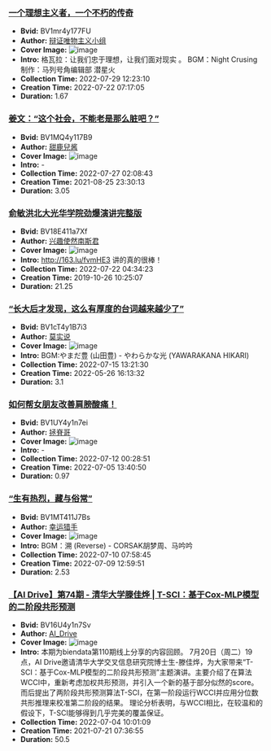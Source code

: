 ### [一个理想主义者，一个不朽的传奇](https://www.bilibili.com/video/BV1mr4y177FU)
- **Bvid:** BV1mr4y177FU
- **Author:** [辩证唯物主义小组](https://space.bilibili.com/429677930)
- **Cover Image:** ![image](http://i2.hdslb.com/bfs/archive/217fe859aef9101bf3f8abf22037ad2dd4edaf4d.jpg)
- **Intro:** 格瓦拉：让我们忠于理想，让我们面对现实 。
BGM：Night Crusing
制作：马列号角编辑部 潜星火
- **Collection Time:** 2022-07-29 12:23:10
- **Creation Time:** 2022-07-22 07:17:05
- **Duration:** 1.67

### [姜文：“这个社会，不能老是那么脏吧？”](https://www.bilibili.com/video/BV1MQ4y117B9)
- **Bvid:** BV1MQ4y117B9
- **Author:** [甜鹿兒酱](https://space.bilibili.com/391900736)
- **Cover Image:** ![image](http://i0.hdslb.com/bfs/archive/827d42cc1b0884ea7d3e19fde2a7741ff20d1c6a.jpg)
- **Intro:** -
- **Collection Time:** 2022-07-27 02:08:43
- **Creation Time:** 2021-08-25 23:30:13
- **Duration:** 3.05

### [俞敏洪北大光华学院劲爆演讲完整版](https://www.bilibili.com/video/BV18E411a7Xf)
- **Bvid:** BV18E411a7Xf
- **Author:** [兴趣使然南斯君](https://space.bilibili.com/21104341)
- **Cover Image:** ![image](http://i0.hdslb.com/bfs/archive/b505abba3408f6f8b799378f3d52c7392a3fc6fb.jpg)
- **Intro:** http://163.lu/fvmHE3
讲的真的很棒！
- **Collection Time:** 2022-07-22 04:34:23
- **Creation Time:** 2019-10-26 10:25:07
- **Duration:** 21.25

### [“长大后才发现，这么有厚度的台词越来越少了”](https://www.bilibili.com/video/BV1cT4y1B7i3)
- **Bvid:** BV1cT4y1B7i3
- **Author:** [莫实说](https://space.bilibili.com/1523831)
- **Cover Image:** ![image](http://i2.hdslb.com/bfs/archive/bfd4842130cad386701f6fd336f96f4e29128a10.jpg)
- **Intro:** BGM:やまだ豊 (山田豊) - やわらかな光 (YAWARAKANA HIKARI)
- **Collection Time:** 2022-07-15 13:21:30
- **Creation Time:** 2022-05-26 16:13:32
- **Duration:** 3.1

### [如何帮女朋友改善肩膀酸痛！](https://www.bilibili.com/video/BV1UY4y1n7ei)
- **Bvid:** BV1UY4y1n7ei
- **Author:** [拯脊哥](https://space.bilibili.com/1769973787)
- **Cover Image:** ![image](http://i1.hdslb.com/bfs/archive/83077bed5459962534b103c789453097a9286ca5.jpg)
- **Intro:** -
- **Collection Time:** 2022-07-12 00:28:51
- **Creation Time:** 2022-07-05 13:40:50
- **Duration:** 0.97

### [“生有热烈，藏与俗常”](https://www.bilibili.com/video/BV1MT411J7Bs)
- **Bvid:** BV1MT411J7Bs
- **Author:** [幸运猎手](https://space.bilibili.com/496783876)
- **Cover Image:** ![image](http://i0.hdslb.com/bfs/archive/fea3fee59937b8d19f4136551fafb34c424c4be0.jpg)
- **Intro:** BGM：溯 (Reverse) - CORSAK胡梦周、马吟吟
- **Collection Time:** 2022-07-10 07:58:45
- **Creation Time:** 2022-07-09 12:59:51
- **Duration:** 2.53

### [【AI Drive】第74期 - 清华大学滕佳烨 | T-SCI：基于Cox-MLP模型的二阶段共形预测](https://www.bilibili.com/video/BV16U4y1n7Sv)
- **Bvid:** BV16U4y1n7Sv
- **Author:** [AI_Drive](https://space.bilibili.com/487467301)
- **Cover Image:** ![image](http://i0.hdslb.com/bfs/archive/d7fe73c7e2b2b6c44216e479134f136e34d7d99c.jpg)
- **Intro:** 本期为biendata第110期线上分享的内容回顾。
7月20日（周二）19点，AI Drive邀请清华大学交叉信息研究院博士生-滕佳烨，为大家带来“T-SCI：基于Cox-MLP模型的二阶段共形预测”主题演讲。主要介绍了在算法WCCI中，重新考虑加权共形预测，并引入一个新的基于部分似然的score。 而后提出了两阶段共形预测算法T-SCI，在第一阶段运行WCCI并应用分位数共形推理来校准第二阶段的结果。 理论分析表明，与WCCI相比，在较温和的假设下，T-SCI能够得到几乎完美的覆盖保证。
- **Collection Time:** 2022-07-04 10:01:09
- **Creation Time:** 2021-07-21 07:36:55
- **Duration:** 50.5

